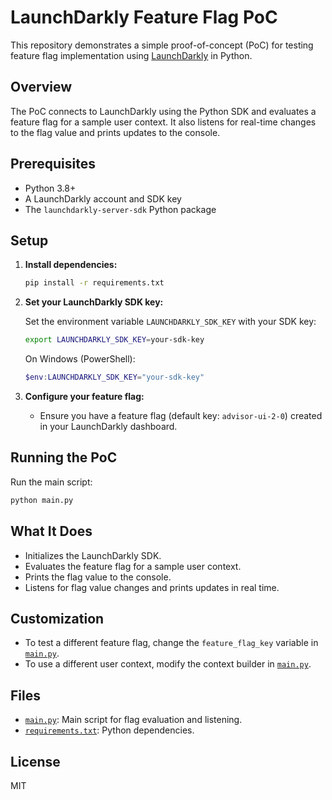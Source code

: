 # LaunchDarkly Feature Flag PoC

This repository demonstrates a simple proof-of-concept (PoC) for testing feature flag implementation using [LaunchDarkly](https://launchdarkly.com/) in Python.

## Overview

The PoC connects to LaunchDarkly using the Python SDK and evaluates a feature flag for a sample user context. It also listens for real-time changes to the flag value and prints updates to the console.

## Prerequisites

- Python 3.8+
- A LaunchDarkly account and SDK key
- The `launchdarkly-server-sdk` Python package

## Setup

1. **Install dependencies:**

   ```sh
   pip install -r requirements.txt
   ```

2. **Set your LaunchDarkly SDK key:**

   Set the environment variable `LAUNCHDARKLY_SDK_KEY` with your SDK key:

   ```sh
   export LAUNCHDARKLY_SDK_KEY=your-sdk-key
   ```

   On Windows (PowerShell):

   ```powershell
   $env:LAUNCHDARKLY_SDK_KEY="your-sdk-key"
   ```

3. **Configure your feature flag:**

   - Ensure you have a feature flag (default key: `advisor-ui-2-0`) created in your LaunchDarkly dashboard.

## Running the PoC

Run the main script:

```sh
python main.py
```

## What It Does

- Initializes the LaunchDarkly SDK.
- Evaluates the feature flag for a sample user context.
- Prints the flag value to the console.
- Listens for flag value changes and prints updates in real time.

## Customization

- To test a different feature flag, change the `feature_flag_key` variable in [`main.py`](main.py).
- To use a different user context, modify the context builder in [`main.py`](main.py).

## Files

- [`main.py`](main.py): Main script for flag evaluation and listening.
- [`requirements.txt`](requirements.txt): Python dependencies.

## License

MIT
